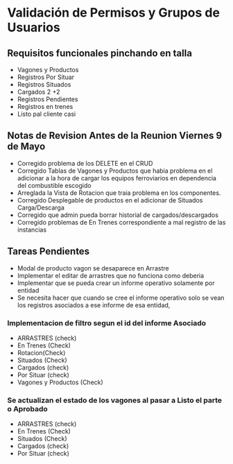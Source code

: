 # Validación de Permisos y Grupos de Usuarios

## Requisitos funcionales pinchando en talla

- Vagones y Productos
- Registros Por Situar
- Registros Situados
- Cargados 2 +2
- Registros Pendientes
- Registros en trenes
- Listo pal cliente casi

## Notas de Revision Antes de la Reunion Viernes 9 de Mayo

- Corregido problema de los DELETE en el CRUD
- Corregido Tablas de Vagones y Productos que habia problema en el adicionar a la hora de cargar los equipos ferroviarios en dependencia del combustible escogido
- Arreglada la Vista de Rotacion que traia problema en los componentes.
- Corregido Desplegable de productos en el adicionar de Situados Carga/Descarga
- Corregido que admin pueda borrar historial de cargados/descargados
- Corregido problemas de En Trenes correspondiente a mal registro de las instancias

## Tareas Pendientes

- Modal de producto vagon se desaparece en Arrastre
- Implementar el editar de arrastres que no funciona como deberia
- Implementar que se pueda crear un informe operativo solamente por entidad
- Se necesita hacer que cuando se cree el informe operativo solo se vean los registros asociados a ese informe de esa entidad,

### Implementacion de filtro segun el id del informe Asociado

- ARRASTRES (check)
- En Trenes (Check)
- Rotacion(Check)
- Situados (Check)
- Cargados (check)
- Por Situar (check)
- Vagones y Productos (Check)

### Se actualizan el estado de los vagones al pasar a Listo el parte o Aprobado

- ARRASTRES (check)
- En Trenes (Check)
- Situados (Check)
- Cargados (check)
- Por Situar (check)
